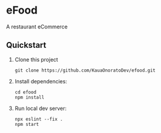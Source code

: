 # eFood

A restaurant eCommerce

## Quickstart

1. Clone this project

   ```shell
   git clone https://github.com/KauaOnoratoDev/efood.git
   ```

2. Install dependencies:

   ```shell
   cd efood
   npm install
   ```

3. Run local dev server:

   ```shell
   npx eslint --fix .
   npm start
   ```
 
